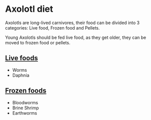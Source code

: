 # Axolotl diet

Axolotls are long-lived carnivores, their food can be divided into 3 categories: Live food, Frozen food and Pellets.

Young Axolotls should be fed live food, as they get older, they can be moved to frozen food or pellets.

## <ins>Live foods</ins>  
- Worms
- Daphnia

## <ins>Frozen foods</ins>  
- Bloodworms
- Brine Shrimp
- Earthworms